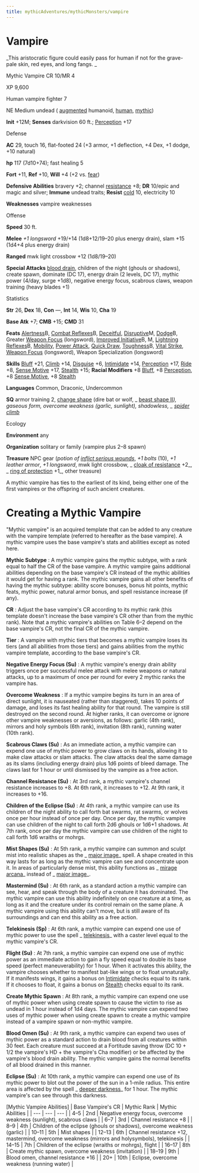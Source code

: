 ```yaml
---
title: mythicAdventures/mythicMonsters/vampire
---
```

# Vampire

_This aristocratic figure could easily pass for human if not for the grave-pale skin, red eyes, and long fangs. _

Mythic Vampire CR 10/MR 4

XP 9,600

Human vampire fighter 7

NE Medium undead ( [augmented](monsters/creatureTypes.md#_augmented-subtype) humanoid, [human](monsters/creatureTypes.md#_human-subtype), [mythic](mythicAdventures/mythicMonsters.md#_mythic-subtype))

**Init** +12M; **Senses** darkvision 60 ft.; [Perception](skills/perception.md#_perception) +17

Defense

**AC** 29, touch 16, flat-footed 24 (+3 armor, +1 deflection, +4 Dex, +1 dodge, +10 natural)

**hp** 117 (7d10+74); fast healing 5

**Fort** +11, **Ref** +10, **Will** +4 (+2 vs. [fear](monsters/universalMonsterRules.md#_fear))

**Defensive Abilities** bravery +2; channel [resistance](monsters/universalMonsterRules.md#_resistance) +8; **DR** 10/epic and magic and silver; **Immune** undead traits; **Resist** [cold](monsters/creatureTypes.md#_cold-subtype) 10, electricity 10

**Weaknesses** vampire weaknesses

Offense

**Speed** 30 ft.

**Melee** _+1 longsword_ +19/+14 (1d8+12/19–20 plus energy drain), slam +15 (1d4+4 plus energy drain)

**Ranged** mwk light crossbow +12 (1d8/19–20)

**Special Attacks** [blood drain](monsters/universalMonsterRules.md#_blood-drain), children of the night (ghouls or shadows), create spawn, dominate (DC 17), energy drain (2 levels, DC 17), mythic power (4/day, surge +1d8), negative energy focus, scabrous claws, weapon training (heavy blades +1)

Statistics

**Str** 26, **Dex** 18, **Con** —, **Int** 14, **Wis** 10, **Cha** 19

**Base Atk** +7; **CMB** +15; **CMD** 31

**Feats** [Alertness](feats.md#_alertness)B, [Combat Reflexes](feats.md#_combat-reflexes)B, [Deceitful](feats.md#_deceitful), [Disruptive](mythicAdventures/mythicFeats.md#_disruptive-mythic)M, [Dodge](feats.md#_dodge)B, Greater [Weapon Focus](feats.md#_weapon-focus) (longsword), [Improved Initiative](feats.md#_improved-initiative)B, M, [Lightning Reflexes](feats.md#_lightning-reflexes)B, [Mobility](feats.md#_mobility), [Power Attack](feats.md#_power-attack), [Quick Draw](feats.md#_quick-draw), [Toughness](feats.md#_toughness)B, [Vital Strike](feats.md#_vital-strike), [Weapon Focus](feats.md#_weapon-focus) (longsword), Weapon Specialization (longsword)

**Skills** [Bluff](skills/bluff.md#_bluff) +21, [Climb](skills/climb.md#_climb) +14, [Disguise](skills/disguise.md#_disguise) +6, [Intimidate](skills/intimidate.md#_intimidate) +14, [Perception](skills/perception.md#_perception) +17, [Ride](skills/ride.md#_ride) +8, [Sense Motive](skills/senseMotive.md#_sense-motive) +17, [Stealth](skills/stealth.md#_stealth) +15; **Racial Modifiers** +8 [Bluff](skills/bluff.md#_bluff), +8 [Perception](skills/perception.md#_perception), +8 [Sense Motive](skills/senseMotive.md#_sense-motive), +8 [Stealth](skills/stealth.md#_stealth)

**Languages** Common, Draconic, Undercommon

**SQ** armor training 2, [change shape](monsters/universalMonsterRules.md#_change-shape) (dire bat or wolf, _ [beast shape II](spells/beastShape.md#_beast-shape-ii)_), gaseous form, overcome weakness (garlic, sunlight), shadowless, _ [spider climb](spells/spiderClimb.md#_spider-climb)_

Ecology

**Environment** any

**Organization** solitary or family (vampire plus 2–8 spawn)

**Treasure** NPC gear (_potion of [inflict serious wounds](spells/inflictSeriousWounds.md#_inflict-serious-wounds)_, _+1 bolts_ (10), _+1 leather armor_, _+1 longsword_, mwk light crossbow, _ [cloak of resistance](magicItems/wondrousItems.md#_cloak-of-resistance) +2_, _ [ring of protection](magicItems/rings.md#_ring-of-protection) +1_, other treasure)

A mythic vampire has ties to the earliest of its kind, being either one of the first vampires or the offspring of such ancient creatures.

# Creating a Mythic Vampire

"Mythic vampire" is an acquired template that can be added to any creature with the vampire template (referred to hereafter as the base vampire). A mythic vampire uses the base vampire's stats and abilities except as noted here.

**Mythic Subtype** : A mythic vampire gains the mythic subtype, with a rank equal to half the CR of the base vampire. A mythic vampire gains additional abilities depending on the base vampire's CR instead of the mythic abilities it would get for having a rank. The mythic vampire gains all other benefits of having the mythic subtype: ability score bonuses, bonus hit points, mythic feats, mythic power, natural armor bonus, and spell resistance increase (if any).

**CR** : Adjust the base vampire's CR according to its mythic rank (this template doesn't increase the base vampire's CR other than from the mythic rank). Note that a mythic vampire's abilities on Table 6–2 depend on the base vampire's CR, not the final CR of the mythic vampire.

**Tier** : A vampire with mythic tiers that becomes a mythic vampire loses its tiers (and all abilities from those tiers) and gains abilities from the mythic vampire template, according to the base vampire's CR.

**Negative Energy Focus (Su)** : A mythic vampire's energy drain ability triggers once per successful melee attack with melee weapons or natural attacks, up to a maximum of once per round for every 2 mythic ranks the vampire has.

**Overcome Weakness** : If a mythic vampire begins its turn in an area of direct sunlight, it is nauseated (rather than staggered), takes 10 points of damage, and loses its fast healing ability for that round. The vampire is still destroyed on the second round. At higher ranks, it can overcome or ignore other vampire weaknesses or aversions, as follows: garlic (4th rank), mirrors and holy symbols (6th rank), invitation (8th rank), running water (10th rank).

**Scabrous Claws (Su)** : As an immediate action, a mythic vampire can expend one use of mythic power to grow claws on its hands, allowing it to make claw attacks or slam attacks. The claw attacks deal the same damage as its slams (including energy drain) plus 1d6 points of bleed damage. The claws last for 1 hour or until dismissed by the vampire as a free action.

**Channel Resistance (Su)** : At 3rd rank, a mythic vampire's channel resistance increases to +8. At 6th rank, it increases to +12. At 9th rank, it increases to +16.

**Children of the Eclipse (Su)** : At 4th rank, a mythic vampire can use its children of the night ability to call forth bat swarms, rat swarms, or wolves once per hour instead of once per day. Once per day, the mythic vampire can use children of the night to call forth 2d6 ghouls or 1d6+1 shadows. At 7th rank, once per day the mythic vampire can use children of the night to call forth 1d6 wraiths or mohrgs.

**Mist Shapes (Su)** : At 5th rank, a mythic vampire can summon and sculpt mist into realistic shapes as the _ [major image](spells/majorImage.md#_major-image)_ spell. A shape created in this way lasts for as long as the mythic vampire can see and concentrate upon it. In areas of particularly dense mist, this ability functions as _ [mirage arcana](spells/mirageArcana.md#_mirage-arcana)_ instead of _ [major image](spells/majorImage.md#_major-image)_.

**Mastermind (Su)** : At 6th rank, as a standard action a mythic vampire can see, hear, and speak through the body of a creature it has dominated. The mythic vampire can use this ability indefinitely on one creature at a time, as long as it and the creature under its control remain on the same plane. A mythic vampire using this ability can't move, but is still aware of its surroundings and can end this ability as a free action.

**Telekinesis (Sp)** : At 6th rank, a mythic vampire can expend one use of mythic power to use the spell _ [telekinesis](spells/telekinesis.md#_telekinesis)_ with a caster level equal to the mythic vampire's CR.

**Flight (Su)** : At 7th rank, a mythic vampire can expend one use of mythic power as an immediate action to gain a fly speed equal to double its base speed (perfect maneuverability) for 1 hour. When it activates this ability, the vampire chooses whether to manifest bat-like wings or to float unnaturally. If it manifests wings, it gains a bonus on [Intimidate](skills/intimidate.md#_intimidate) checks equal to its rank. If it chooses to float, it gains a bonus on [Stealth](skills/stealth.md#_stealth) checks equal to its rank.

**Create Mythic Spawn** : At 8th rank, a mythic vampire can expend one use of mythic power when using create spawn to cause the victim to rise as undead in 1 hour instead of 1d4 days. The mythic vampire can expend two uses of mythic power when using create spawn to create a mythic vampire instead of a vampire spawn or non-mythic vampire.

**Blood Omen (Su)** : At 9th rank, a mythic vampire can expend two uses of mythic power as a standard action to drain blood from all creatures within 30 feet. Each creature must succeed at a Fortitude saving throw (DC 10 + 1/2 the vampire's HD + the vampire's Cha modifier) or be affected by the vampire's blood drain ability. The mythic vampire gains the normal benefits of all blood drained in this manner.

**Eclipse (Su)** : At 10th rank, a mythic vampire can expend one use of its mythic power to blot out the power of the sun in a 1-mile radius. This entire area is affected by the spell _ [deeper darkness](spells/deeperDarkness.md#_deeper-darkness)_ for 1 hour. The mythic vampire's can see through this darkness.

[Mythic Vampire Abilities]
| Base Vampire's CR | Mythic Rank | Mythic Abilities |
| --- | --- | --- |
| 4–5 | 2nd | Negative energy focus, overcome weakness (sunlight), scabrous claws |
| 6–7 | 3rd | Channel resistance +8 |
| 8–9 | 4th | Children of the eclipse (ghouls or shadows), overcome weakness (garlic) |
| 10–11 | 5th | Mist shapes |
| 12–13 | 6th | Channel resistance +12, mastermind, overcome weakness (mirrors and holysymbols), telekinesis |
| 14–15 | 7th | Children of the eclipse (wraiths or mohrgs), flight |
| 16–17 | 8th | Create mythic spawn, overcome weakness (invitation) |
| 18–19 | 9th | Blood omen, channel resistance +16 |
| 20+ | 10th | Eclipse, overcome weakness (running water) |

